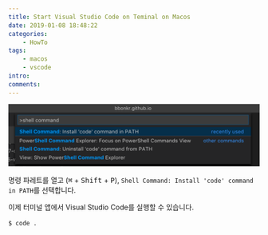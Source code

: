 ```yaml
---
title: Start Visual Studio Code on Teminal on Macos
date: 2019-01-08 18:48:22
categories: 
    - HowTo
tags:  
    - macos
    - vscode
intro:
comments:
---
```


![](./001.png)

명령 파레트를 열고 (<kbd>⌘</kbd> + <kbd>Shift</kbd> + <kbd>P</kbd>), `Shell Command: Install 'code' command in PATH`를 선택합니다.

이제 터미널 앱에서 Visual Studio Code를 실행할 수 있습니다.

```bash
$ code .
```
